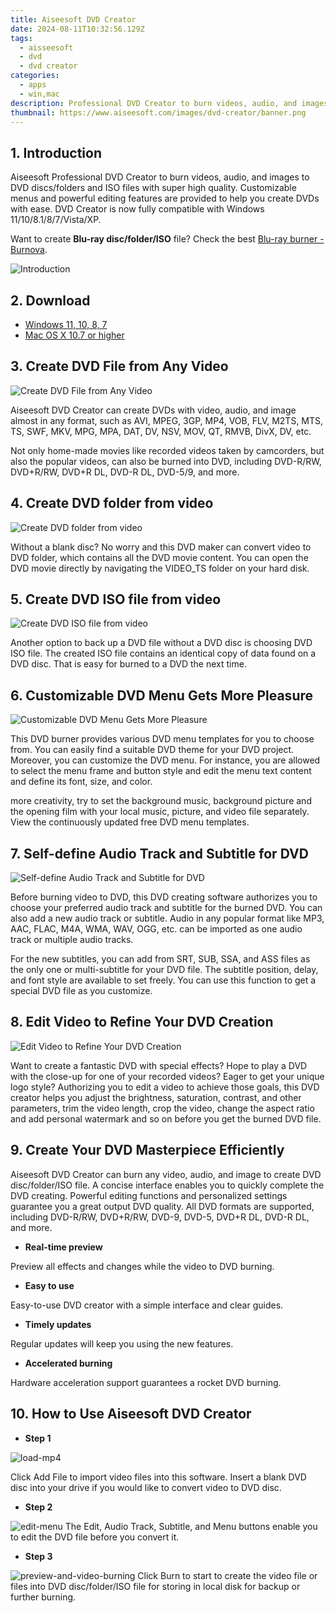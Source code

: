 ```yaml
---
title: Aiseesoft DVD Creator
date: 2024-08-11T10:32:56.129Z
tags: 
  - aisseesoft
  - dvd
  - dvd creator
categories: 
  - apps
  - win,mac
description: Professional DVD Creator to burn videos, audio, and images to DVD discs/folders and ISO files with super high quality. Customizable menus and powerful editing features are provided to help you create DVDs with ease. DVD Creator is now fully compatible with Windows 11/10/8.1/8/7/Vista/XP.
thumbnail: https://www.aiseesoft.com/images/dvd-creator/banner.png
---
```


## 1. Introduction

Aiseesoft Professional DVD Creator to burn videos, audio, and images to DVD discs/folders and ISO files with super high quality. Customizable menus and powerful editing features are provided to help you create DVDs with ease. DVD Creator is now fully compatible with Windows 11/10/8.1/8/7/Vista/XP.

Want to create **Blu-ray disc/folder/ISO** file? Check the best [Blu-ray burner - Burnova](https://tools.techidaily.com/aiseesoft/burnova/).

![Introduction](https://www.aiseesoft.com/images/dvd-creator/banner.png)

## 2. Download

- [Windows 11, 10, 8, 7](https://secure.2checkout.com/order/checkout.php?PRODS=4547584&QTY=1&AFFILIATE=108875&CART=1)
- [Mac OS X 10.7 or higher](https://secure.2checkout.com/order/checkout.php?PRODS=4566611&QTY=1&AFFILIATE=108875&CART=1)

## 3. Create DVD File from Any Video

![Create DVD File from Any Video](https://www.aiseesoft.com/images/dvd-creator/create-any-video-to-dvd.png)

Aiseesoft DVD Creator can create DVDs with video, audio, and image almost in any format, such as AVI, MPEG, 3GP, MP4, VOB, FLV, M2TS, MTS, TS, SWF, MKV, MPG, MPA, DAT, DV, NSV, MOV, QT, RMVB, DivX, DV, etc.

Not only home-made movies like recorded videos taken by camcorders, but also the popular videos, can also be burned into DVD, including DVD-R/RW, DVD+R/RW, DVD+R DL, DVD-R DL, DVD-5/9, and more.

## 4. Create DVD folder from video

![Create DVD folder from video](https://www.aiseesoft.com/images/dvd-creator/dvd-to-folder.png)

Without a blank disc? No worry and this DVD maker can convert video to DVD folder, which contains all the DVD movie content. You can open the DVD movie directly by navigating the VIDEO_TS folder on your hard disk.

## 5. Create DVD ISO file from video

![Create DVD ISO file from video](https://www.aiseesoft.com/images/dvd-creator/dvd-to-iso.png)

Another option to back up a DVD file without a DVD disc is choosing DVD ISO file. The created ISO file contains an identical copy of data found on a DVD disc. That is easy for burned to a DVD the next time.

## 6. Customizable DVD Menu Gets More Pleasure

![Customizable DVD Menu Gets More Pleasure](https://www.aiseesoft.com/images/dvd-creator/edit-dvd-titles.png)

This DVD burner provides various DVD menu templates for you to choose from. You can easily find a suitable DVD theme for your DVD project. Moreover, you can customize the DVD menu. For instance, you are allowed to select the menu frame and button style and edit the menu text content and define its font, size, and color.

more creativity, try to set the background music, background picture and the opening film with your local music, picture, and video file separately. View the continuously updated free DVD menu templates.

## 7. Self-define Audio Track and Subtitle for DVD

![Self-define Audio Track and Subtitle for DVD](https://www.aiseesoft.com/images/dvd-creator/edit-dvd-subtitle-menu.png)

Before burning video to DVD, this DVD creating software authorizes you to choose your preferred audio track and subtitle for the burned DVD. You can also add a new audio track or subtitle. Audio in any popular format like MP3, AAC, FLAC, M4A, WMA, WAV, OGG, etc. can be imported as one audio track or multiple audio tracks.

For the new subtitles, you can add from SRT, SUB, SSA, and ASS files as the only one or multi-subtitle for your DVD file. The subtitle position, delay, and font style are available to set freely. You can use this function to get a special DVD file as you customize.

## 8. Edit Video to Refine Your DVD Creation

![Edit Video to Refine Your DVD Creation](https://www.aiseesoft.com/images/dvd-creator/edit-video-before-burning-dvd.png)

Want to create a fantastic DVD with special effects? Hope to play a DVD with the close-up for one of your recorded videos? Eager to get your unique logo style? Authorizing you to edit a video to achieve those goals, this DVD creator helps you adjust the brightness, saturation, contrast, and other parameters, trim the video length, crop the video, change the aspect ratio and add personal watermark and so on before you get the burned DVD file.

## 9. Create Your DVD Masterpiece Efficiently

Aiseesoft DVD Creator can burn any video, audio, and image to create DVD disc/folder/ISO file. A concise interface enables you to quickly complete the DVD creating. Powerful editing functions and personalized settings guarantee you a great output DVD quality. All DVD formats are supported, including DVD-R/RW, DVD+R/RW, DVD-9, DVD-5, DVD+R DL, DVD-R DL, and more.

- **Real-time preview**

Preview all effects and changes while the video to DVD burning.

- **Easy to use**

Easy-to-use DVD creator with a simple interface and clear guides.

- **Timely updates**

Regular updates will keep you using the new features.

- **Accelerated burning**

Hardware acceleration support guarantees a rocket DVD burning.

## 10. How to Use Aiseesoft DVD Creator

- **Step 1**

![load-mp4](https://www.aiseesoft.com/images/dvd-creator/load-mp4.jpg)

Click Add File to import video files into this software. Insert a blank DVD disc into your drive if you would like to convert video to DVD disc.

- **Step 2**

![edit-menu](https://www.aiseesoft.com/images/dvd-creator/edit-menu.jpg)
The Edit, Audio Track, Subtitle, and Menu buttons enable you to edit the DVD file before you convert it.

- **Step 3**

![preview-and-video-burning](https://www.aiseesoft.com/images/dvd-creator/preview-and-video-burning.jpg)
Click Burn to start to create the video file or files into DVD disc/folder/ISO file for storing in local disk for backup or further burning.


